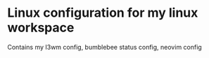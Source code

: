 # Linux configuration for my linux workspace
Contains my I3wm config, bumblebee status config, neovim config

